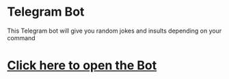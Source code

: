 # Telegram Bot

This Telegram bot will give you random jokes and insults depending on your command

# [Click here to open the Bot](t.me/Insultmeplsbot)
